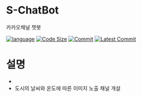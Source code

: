# S-ChatBot
카카오채널 챗봇

[![language](https://img.shields.io/github/languages/count/sura121/S-chatbot)](https://github.com/sura121/S-ChatBot) [![Code Size](https://img.shields.io/github/languages/code-size/sura121/S-chatbot)]() [![Commit](https://img.shields.io/github/commit-activity/w/sura121/S-chatbot)]() [![Latest Commit](https://img.shields.io/github/last-commit/sura121/S-chatbot)]()

설명
===

- 
- 도시의 날씨와 온도에 따른 이미지 노출 채널 개설
 
